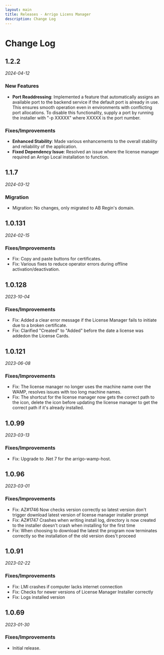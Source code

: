 ```yaml
---
layout: main
title: Releases - Arrigo Licens Manager
description: Change Log
---
```


# Change Log

## 1.2.2

*2024-04-12*

### New Features

- **Port Readdressing**: Implemented a feature that automatically assigns an available port to the backend service if the default port is already in use. This ensures smooth operation even in environments with conflicting port allocations. To disable this functionality, supply a port by running the installer with "-p XXXXX" where XXXXX is the port number.

### Fixes/Improvements

- **Enhanced Stability**: Made various enhancements to the overall stability and reliability of the application.
- **Fixed Dependency Issue**: Resolved an issue where the license manager required an Arrigo Local installation to function.

## 1.1.7

*2024-03-12*

### Migration
- Migration: No changes, only migrated to AB Regin's domain. 

## 1.0.131

*2024-02-15*

### Fixes/Improvements
- Fix: Copy and paste buttons for certificates.
- Fix: Various fixes to reduce operator errors during offline activation/deactivation.
  
## 1.0.128

*2023-10-04*

### Fixes/Improvements
- Fix: Added a clear error message if the License Manager fails to initiate due to a broken certificate.
- Fix: Clarified "Created" to "Added" before the date a license was addedon the License Cards.

## 1.0.121

*2023-06-08*

### Fixes/Improvements
- Fix: The license manager no longer uses the machine name over the WAMP, resolves issues with too long machine names.
- Fix: The shortcut for the license manager now gets the correct path to the icon, delete the icon before updating the license manager to get the correct path if it's already installed.

## 1.0.99

*2023-03-13*

### Fixes/Improvements
- Fix: Upgrade to .Net 7 for the arrigo-wamp-host.

## 1.0.96

*2023-03-01*

### Fixes/Improvements
- Fix: AZ#1746 Now checks version correctly so latest version don't trigger download latest version of license manager installer prompt
- Fix: AZ#1747 Crashes when writing install log, directory is now created to the installer doesn't crash when installing for the first time
- Fix: When choosing to download the latest the program now terminates correctly so the installation of the old version does't proceed

## 1.0.91

*2023-02-22*

### Fixes/Improvements
- Fix: LMI crashes if computer lacks internet connection
- Fix: Checks for newer versions of License Manager Installer correctly
- Fix: Logs installed version

## 1.0.69

*2023-01-30*

### Fixes/Improvements

- Initial release.
